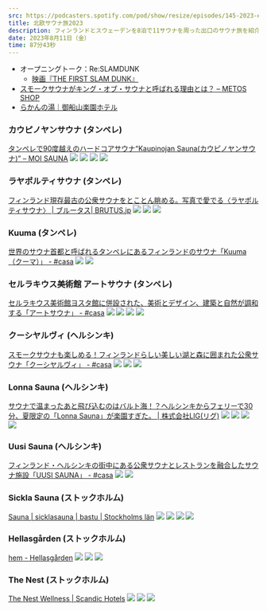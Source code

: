```yaml
---
src: https://podcasters.spotify.com/pod/show/resize/episodes/145-2023-e27ve96
title: 北欧サウナ旅2023
description: フィンランドとスウェーデンを8泊で11サウナを周った出口のサウナ旅を紹介しつつ、日本とフィンランドのサウナ文化の違いや、サウナ室のデザインについて話しました。
date: 2023年8月11日（金）
time: 87分43秒
---
```


- オープニングトーク：Re:SLAMDUNK
  - [映画『THE FIRST SLAM DUNK』](https://slamdunk-movie.jp/)
- [スモークサウナがキング・オブ・サウナと呼ばれる理由とは？ – METOS SHOP](https://metos.co.jp/blogs/sauna-on-valmis-2/saunaonvalmis10)
- [らかんの湯｜御船山楽園ホテル](https://www.mifuneyama.co.jp/hotsprings_a.html)

### カウピノヤンサウナ (タンペレ)

[タンペレで90度越えのハードコアサウナ“Kaupinojan Sauna(カウピノヤンサウナ)” – MOI SAUNA](https://www.moisauna.com/sauna/%E3%82%BF%E3%83%B3%E3%83%9A%E3%83%AC%E3%81%A790%E5%BA%A6%E8%B6%8A%E3%81%88%E3%81%AE%E3%83%8F%E3%83%BC%E3%83%89%E3%82%B3%E3%82%A2%E3%82%B5%E3%82%A6%E3%83%8Akaupinojan-sauna%E3%82%AB%E3%82%A6/)
![](/ep_contents_images/145/1-1.jpg)
![](/ep_contents_images/145/1-2.jpg)
![](/ep_contents_images/145/1-3.jpg)
![](/ep_contents_images/145/1-4.jpg)

### ラヤポルティサウナ (タンペレ)

[フィンランド現存最古の公衆サウナをとことん眺める。写真で愛でる〈ラヤポルティサウナ〉 | ブルータス| BRUTUS.jp](https://brutus.jp/sauna_finland/)
![](/ep_contents_images/145/2-1.jpg)
![](/ep_contents_images/145/2-2.jpg)
![](/ep_contents_images/145/2-3.jpg)

### Kuuma (タンペレ)

[世界のサウナ首都と呼ばれるタンペレにあるフィンランドのサウナ「Kuuma（クーマ）」 - #casa](https://hash-casa.com/2023/06/03/kuuma/)
![](/ep_contents_images/145/3-1.jpg)
![](/ep_contents_images/145/3-2.jpg)

### セルラキウス美術館 アートサウナ (タンペレ)

[セルラキウス美術館ヨスタ館に併設された、美術とデザイン、建築と自然が調和する「アートサウナ」 - #casa](https://hash-casa.com/2023/06/26/serlachiusartsauna/)
![](/ep_contents_images/145/4-1.jpg)
![](/ep_contents_images/145/4-2.jpg)
![](/ep_contents_images/145/4-3.jpg)
![](/ep_contents_images/145/4-4.jpg)

### クーシヤルヴィ (ヘルシンキ)

[スモークサウナも楽しめる！フィンランドらしい美しい湖と森に囲まれた公衆サウナ「クーシヤルヴィ」 - #casa](https://hash-casa.com/2023/06/10/kuusijarvi/)
![](/ep_contents_images/145/5-1.jpg)
![](/ep_contents_images/145/5-2.jpg)
![](/ep_contents_images/145/5-3.jpg)

### Lonna Sauna (ヘルシンキ)

[サウナで温まったあと飛び込むのはバルト海！？ヘルシンキからフェリーで30分、夏限定の「Lonna Sauna」が楽園すぎた。 | 株式会社LIG(リグ)](https://liginc.co.jp/415276)
![](/ep_contents_images/145/6-1.jpg)
![](/ep_contents_images/145/6-2.jpg)
![](/ep_contents_images/145/6-3.jpg)
![](/ep_contents_images/145/6-4.jpg)

### Uusi Sauna (ヘルシンキ)

[フィンランド・ヘルシンキの街中にある公衆サウナとレストランを融合したサウナ施設「UUSI SAUNA」 - #casa](https://hash-casa.com/2023/07/19/uusisauna/)
![](/ep_contents_images/145/7-1.jpg)
![](/ep_contents_images/145/7-2.jpg)

### Sickla Sauna (ストックホルム)

[Sauna | sicklasauna | bastu | Stockholms län](https://www.sicklasauna.se/)
![](/ep_contents_images/145/8-1.jpg)
![](/ep_contents_images/145/8-2.jpg)
![](/ep_contents_images/145/8-3.jpg)
![](/ep_contents_images/145/8-4.jpg)

### Hellasgården (ストックホルム)

[hem - Hellasgården](https://hellasgarden.se/en/)
![](/ep_contents_images/145/9-1.jpg)
![](/ep_contents_images/145/9-2.jpg)
![](/ep_contents_images/145/9-3.jpg)

### The Nest (ストックホルム)

[The Nest Wellness | Scandic Hotels](https://www.scandichotels.com/hotels/sweden/stockholm/downtown-camper-by-scandic/wellness)
![](/ep_contents_images/145/10-1.jpg)
![](/ep_contents_images/145/10-2.jpg)
![](/ep_contents_images/145/10-3.jpg)

